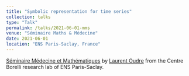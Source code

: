 ```yaml
---
title: "Symbolic representation for time series"
collection: talks
type: "Talk"
permalink: /talks/2021-06-01-mms
venue: "Séminaire Maths & Médecine"
date: 2021-06-01
location: "ENS Paris-Saclay, France"
---
```


[Séminaire Médecine et Mathématiques](https://centreborelli.ens-paris-saclay.fr/fr/M%26Ms) by [Laurent Oudre](http://www.laurentoudre.fr/) from the Centre Borelli research lab of ENS Paris-Saclay.